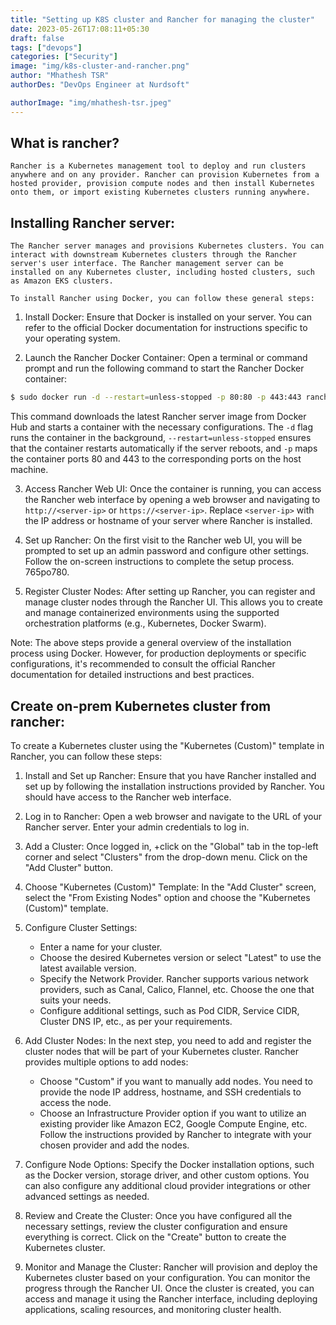 ```yaml
---
title: "Setting up K8S cluster and Rancher for managing the cluster"
date: 2023-05-26T17:08:11+05:30
draft: false
tags: ["devops"]
categories: ["Security"]
image: "img/k8s-cluster-and-rancher.png"
author: "Mhathesh TSR"
authorDes: "DevOps Engineer at Nurdsoft"

authorImage: "img/mhathesh-tsr.jpeg"
---
```


## What is rancher?

    Rancher is a Kubernetes management tool to deploy and run clusters anywhere and on any provider. Rancher can provision Kubernetes from a hosted provider, provision compute nodes and then install Kubernetes onto them, or import existing Kubernetes clusters running anywhere.

## Installing Rancher server:

    The Rancher server manages and provisions Kubernetes clusters. You can interact with downstream Kubernetes clusters through the Rancher server's user interface. The Rancher management server can be installed on any Kubernetes cluster, including hosted clusters, such as Amazon EKS clusters.

    To install Rancher using Docker, you can follow these general steps:

1. Install Docker: Ensure that Docker is installed on your server. You can refer to the official Docker documentation for instructions specific to your operating system.

2. Launch the Rancher Docker Container: Open a terminal or command prompt and run the following command to start the Rancher Docker container:

```bash
$ sudo docker run -d --restart=unless-stopped -p 80:80 -p 443:443 rancher/rancher
```

This command downloads the latest Rancher server image from Docker Hub and starts a container with the necessary configurations. The `-d` flag runs the container in the background, `--restart=unless-stopped` ensures that the container restarts automatically if the server reboots, and `-p` maps the container ports 80 and 443 to the corresponding ports on the host machine.

3. Access Rancher Web UI: Once the container is running, you can access the Rancher web interface by opening a web browser and navigating to `http://<server-ip>` or `https://<server-ip>`. Replace `<server-ip>` with the IP address or hostname of your server where Rancher is installed.

4. Set up Rancher: On the first visit to the Rancher web UI, you will be prompted to set up an admin password and configure other settings. Follow the on-screen instructions to complete the setup process.
   765po780.
5. Register Cluster Nodes: After setting up Rancher, you can register and manage cluster nodes through the Rancher UI. This allows you to create and manage containerized environments using the supported orchestration platforms (e.g., Kubernetes, Docker Swarm).

Note: The above steps provide a general overview of the installation process using Docker. However, for production deployments or specific configurations, it's recommended to consult the official Rancher documentation for detailed instructions and best practices.

## Create on-prem Kubernetes cluster from rancher:

To create a Kubernetes cluster using the "Kubernetes (Custom)" template in Rancher, you can follow these steps:

1. Install and Set up Rancher: Ensure that you have Rancher installed and set up by following the installation instructions provided by Rancher. You should have access to the Rancher web interface.

2. Log in to Rancher: Open a web browser and navigate to the URL of your Rancher server. Enter your admin credentials to log in.

3. Add a Cluster: Once logged in, +click on the "Global" tab in the top-left corner and select "Clusters" from the drop-down menu. Click on the "Add Cluster" button.

4. Choose "Kubernetes (Custom)" Template: In the "Add Cluster" screen, select the "From Existing Nodes" option and choose the "Kubernetes (Custom)" template.

5. Configure Cluster Settings:

   - Enter a name for your cluster.
   - Choose the desired Kubernetes version or select "Latest" to use the latest available version.
   - Specify the Network Provider. Rancher supports various network providers, such as Canal, Calico, Flannel, etc. Choose the one that suits your needs.
   - Configure additional settings, such as Pod CIDR, Service CIDR, Cluster DNS IP, etc., as per your requirements.

6. Add Cluster Nodes: In the next step, you need to add and register the cluster nodes that will be part of your Kubernetes cluster. Rancher provides multiple options to add nodes:

   - Choose "Custom" if you want to manually add nodes. You need to provide the node IP address, hostname, and SSH credentials to access the node.
   - Choose an Infrastructure Provider option if you want to utilize an existing provider like Amazon EC2, Google Compute Engine, etc. Follow the instructions provided by Rancher to integrate with your chosen provider and add the nodes.

7. Configure Node Options: Specify the Docker installation options, such as the Docker version, storage driver, and other custom options. You can also configure any additional cloud provider integrations or other advanced settings as needed.

8. Review and Create the Cluster: Once you have configured all the necessary settings, review the cluster configuration and ensure everything is correct. Click on the "Create" button to create the Kubernetes cluster.

9. Monitor and Manage the Cluster: Rancher will provision and deploy the Kubernetes cluster based on your configuration. You can monitor the progress through the Rancher UI. Once the cluster is created, you can access and manage it using the Rancher interface, including deploying applications, scaling resources, and monitoring cluster health.
